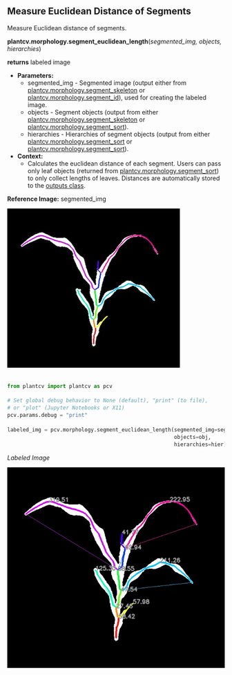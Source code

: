 ## Measure Euclidean Distance of Segments  

Measure Euclidean distance of segments.

**plantcv.morphology.segment_euclidean_length**(*segmented_img, objects, hierarchies*)

**returns** labeled image 

- **Parameters:**
    - segmented_img - Segmented image (output either from [plantcv.morphology.segment_skeleton](segment_skeleton.md)
    or [plantcv.morphology.segment_id](segment_id.md)), used for creating the labeled image. 
    - objects - Segment objects (output from either [plantcv.morphology.segment_skeleton](segment_skeleton.md) or
    [plantcv.morphology.segment_sort](segment_sort.md)).
    - hierarchies - Hierarchies of segment objects (output from either [plantcv.morphology.segment_sort](segment_skeleton.md) or
    [plantcv.morphology.segment_sort](segment_sort.md)).
- **Context:**
    - Calculates the euclidean distance of each segment. Users can pass only 
    leaf objects (returned from [plantcv.morphology.segment_sort](segment_sort.md)) to only collect lengths of leaves.
    Distances are automatically stored to the [outputs class](outputs.md). 

**Reference Image:** segmented_img

![Screenshot](img/documentation_images/segment_euclidean_length/segmented_img_mask.jpg)


```python

from plantcv import plantcv as pcv

# Set global debug behavior to None (default), "print" (to file), 
# or "plot" (Jupyter Notebooks or X11)
pcv.params.debug = "print"

labeled_img = pcv.morphology.segment_euclidean_length(segmented_img=segmented_img, 
                                                      objects=obj,
                                                      hierarchies=hier)

```

*Labeled Image*

![Screenshot](img/documentation_images/segment_euclidean_length/labeled_eu_lengths.jpg)
